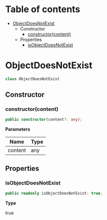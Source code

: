 # Table of contents

* [ObjectDoesNotExist][ClassDeclaration-1]
    * Constructor
        * [constructor(content)][Constructor-1]
    * Properties
        * [isObjectDoesNotExist][PropertyDeclaration-2]

# ObjectDoesNotExist

```typescript
class ObjectDoesNotExist
```
## Constructor

### constructor(content)

```typescript
public constructor(content?: any);
```

**Parameters**

| Name    | Type |
| ------- | ---- |
| content | any  |

## Properties

### isObjectDoesNotExist

```typescript
public readonly isObjectDoesNotExist: true;
```

**Type**

true

[ClassDeclaration-1]: objectdoesnotexist.md#objectdoesnotexist
[Constructor-1]: objectdoesnotexist.md#constructorcontent
[PropertyDeclaration-2]: objectdoesnotexist.md#isobjectdoesnotexist